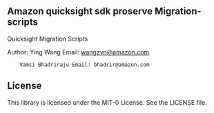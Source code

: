## Amazon quicksight sdk proserve Migration-scripts

Quicksight Migration Scripts

Author: Ying Wang        Email: wangzyn@amazon.com

        Vamsi Bhadriraju Email: bhadrir@amazon.com

## License

This library is licensed under the MIT-0 License. See the LICENSE file.
